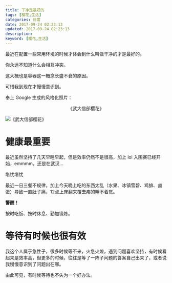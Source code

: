 ```yaml
---
title: 干净是最好的
tags: [樱花,生活]
categories: 日常
date: 2017-09-24 02:23:13
updated: 2017-09-24 02:23:13
description: 
keyword: [樱花,生活]
---
```




最近在配置一些常用环境的时候才体会到什么叫做干净的才是最好的。

你永远不知道什么会相互冲突。

这大概也是容器这一概念长盛不衰的原因。

可惜我到现在才慢慢意识到。

奉上 Google 生成的风格化照片：

<center>《武大信部樱花》 </center>


![《武大信部樱花》](https://ws1.sinaimg.cn/large/006tKfTcly1fs3v015ek2j30yg0pu469.jpg)

 <!-- more -->
# 健康最重要

最近虽然坚持了几天早睡早起，但是效率仍然不是很高，加上 lol 入围赛已经开始，emmmm，还是在武汉...


堪忧堪忧

最近一日三餐不规律，加上今天晚上吃的东西太乱（水果、冰镇雪碧、鸡排、卤蛋）导致一直肚子痛，12点上床翻来覆去疼的睡不着觉。

**警醒！**

按时吃饭、按时休息、勤加锻炼。


# 等待有时候也很有效

我这个人属于急性子，很多时候等不来，火急火燎，遇到问题喜欢坚持，有时候看起来是效率高，但更多的时候，往往是等了一阵子问题的答案自己出来了，或者说我慢慢意识到了问题出在哪。

由此可见，有时候等待也不失为一个好办法。



